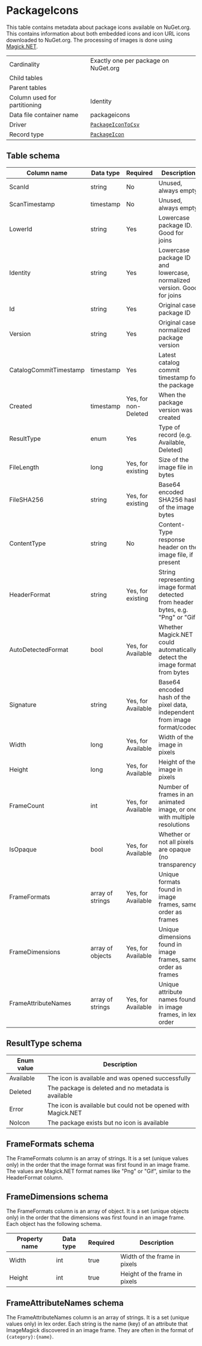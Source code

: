# PackageIcons

This table contains metadata about package icons available on NuGet.org. This contains information about both embedded
icons and icon URL icons downloaded to NuGet.org. The processing of images is done using [Magick.NET](https://github.com/dlemstra/Magick.NET).

|                              |                                                                                 |
| ---------------------------- | ------------------------------------------------------------------------------- |
| Cardinality                  | Exactly one per package on NuGet.org                                            |
| Child tables                 |                                                                                 |
| Parent tables                |                                                                                 |
| Column used for partitioning | Identity                                                                        |
| Data file container name     | packageicons                                                                    |
| Driver                       | [`PackageIconToCsv`](../drivers/PackageIconToCsv.md)                            |
| Record type                  | [`PackageIcon`](../../src/Worker.Logic/Drivers/PackageIconToCsv/PackageIcon.cs) |

## Table schema

| Column name            | Data type        | Required             | Description                                                                      |
| ---------------------- | ---------------- | -------------------- | -------------------------------------------------------------------------------- |
| ScanId                 | string           | No                   | Unused, always empty                                                             |
| ScanTimestamp          | timestamp        | No                   | Unused, always empty                                                             |
| LowerId                | string           | Yes                  | Lowercase package ID. Good for joins                                             |
| Identity               | string           | Yes                  | Lowercase package ID and lowercase, normalized version. Good for joins           |
| Id                     | string           | Yes                  | Original case package ID                                                         |
| Version                | string           | Yes                  | Original case, normalized package version                                        |
| CatalogCommitTimestamp | timestamp        | Yes                  | Latest catalog commit timestamp for the package                                  |
| Created                | timestamp        | Yes, for non-Deleted | When the package version was created                                             |
| ResultType             | enum             | Yes                  | Type of record (e.g. Available, Deleted)                                         |
| FileLength             | long             | Yes, for existing    | Size of the image file in bytes                                                  |
| FileSHA256             | string           | Yes, for existing    | Base64 encoded SHA256 hash of the image bytes                                    |
| ContentType            | string           | No                   | Content-Type response header on the image file, if present                       |
| HeaderFormat           | string           | Yes, for existing    | String representing image format detected from header bytes, e.g. "Png" or "Gif" |
| AutoDetectedFormat     | bool             | Yes, for Available   | Whether Magick.NET could automatically detect the image format from bytes        |
| Signature              | string           | Yes, for Available   | Base64 encoded hash of the pixel data, independent from image format/codec       |
| Width                  | long             | Yes, for Available   | Width of the image in pixels                                                     |
| Height                 | long             | Yes, for Available   | Height of the image in pixels                                                    |
| FrameCount             | int              | Yes, for Available   | Number of frames in an animated image, or one with multiple resolutions          |
| IsOpaque               | bool             | Yes, for Available   | Whether or not all pixels are opaque (no transparency)                           |
| FrameFormats           | array of strings | Yes, for Available   | Unique formats found in image frames, same order as frames                       |
| FrameDimensions        | array of objects | Yes, for Available   | Unique dimensions found in image frames, same order as frames                    |
| FrameAttributeNames    | array of strings | Yes, for Available   | Unique attribute names found in image frames, in lex order                       |

## ResultType schema

| Enum value | Description                                                   |
| ---------- | ------------------------------------------------------------- |
| Available  | The icon is available and was opened successfully             |
| Deleted    | The package is deleted and no metadata is available           |
| Error      | The icon is available but could not be opened with Magick.NET |
| NoIcon     | The package exists but no icon is available                   |

## FrameFormats schema

The FrameFormats column is an array of strings. It is a set (unique values only) in the order that the image format was first found in an image frame. The values are Magick.NET format names like "Png" or "Gif", similar to the HeaderFormat column.

## FrameDimensions schema

The FrameFormats column is an array of object. It is a set (unique objects only) in the order that the dimensions was first found in an image frame. Each object has the following schema.

| Property name | Data type | Required | Description                   |
| ------------- | --------- | -------- | ----------------------------- |
| Width         | int       | true     | Width of the frame in pixels  |
| Height        | int       | true     | Height of the frame in pixels |

## FrameAttributeNames schema

The FrameAttributeNames column is an array of strings. It is a set (unique values only) in lex order. Each string is the name (key) of an attribute that ImageMagick discovered in an image frame. They are often in the format of `{category}:{name}`.
